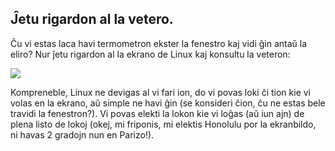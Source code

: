 <?php require("../../entete.php");?> <?php require("../../base.php");?> <?php require("../../fonctions.php");?>

<div id="corps">

<h2>Ĵetu rigardon al la vetero.</h2>

Ĉu vi estas laca havi termometron ekster la fenestro kaj vidi ĝin antaŭ la eliro? Nur ĵetu rigardon al la ekrano de Linux kaj konsultu la veteron:

<img src="Images/weather.png" />

Kompreneble, Linux ne devigas al vi fari ion, do vi povas loki ĉi tion kie vi volas en la ekrano, aŭ simple ne havi ĝin (se konsideri ĉion, ĉu ne estas bele travidi la fenestron?). Vi povas elekti la lokon kie vi loĝas (aŭ iun ajn) de plena listo de lokoj (okej, mi friponis, mi elektis Honolulu por la ekranbildo, ni havas 2 gradojn nun en Parizo!).

</div>


